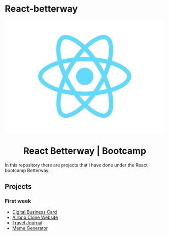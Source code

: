 # React-betterway

<p align="center">
  <img src="./logo.svg" align="center"/>
</p>

<h1 align="center">React Betterway | Bootcamp</h1>

In this repository there are projects that I have done under the React bootcamp Betterway.

## Projects <!-- omit in toc -->
  ### First week
  - [Digital Business Card](https://github.com/IamGrootie/React-betterway/tree/main/digital-business-card)
  - [Airbnb Clone Website](https://github.com/IamGrootie/React-betterway/tree/main/airbnb-clone)
  - [Travel Journal](https://github.com/IamGrootie/React-betterway/tree/main/travel-journal)
  - [Meme Generator](https://github.com/IamGrootie/React-betterway/tree/main/meme-generator)

